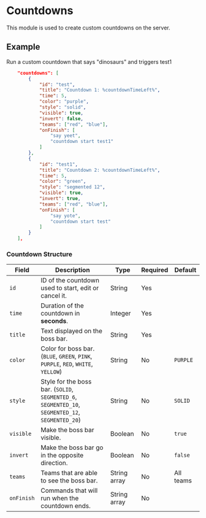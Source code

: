 # Countdowns

This module is used to create custom countdowns on the server.

## Example

Run a custom countdown that says "dinosaurs" and triggers test1

```JSON
	"countdowns": [
		{
			"id": "test",
			"title": "Countdown 1: %countdownTimeLeft%",
			"time": 5,
			"color": "purple",
			"style": "solid",
			"visible": true,
			"invert": false,
			"teams": ["red", "blue"],
			"onFinish": [
				"say yeet",
				"countdown start test1"
			]
		},
		{
			"id": "test1",
			"title": "Countdown 2: %countdownTimeLeft%",
			"time": 5,
			"color": "green",
			"style": "segmented 12",
			"visible": true,
			"invert": true,
			"teams": ["red", "blue"],
			"onFinish": [
				"say yote",
				"countdown start test"
			]
		}
	],
```

### Countdown Structure
Field | Description | Type | Required | Default
--- | --- | --- | --- | ---
`id` | ID of the countdown used to start, edit or cancel it. | String | Yes |
`time` | Duration of the countdown in **seconds**. | Integer | Yes |
`title` | Text displayed on the boss bar. | String | Yes |
`color` | Color for boss bar. (`BLUE`, `GREEN`, `PINK`, `PURPLE`, `RED`, `WHITE`, `YELLOW`) | String | No | `PURPLE`
`style` | Style for the boss bar. (`SOLID`, `SEGMENTED_6`, `SEGMENTED_10`, `SEGMENTED_12`, `SEGMENTED_20`) | String | No | `SOLID`
`visible` | Make the boss bar visible. | Boolean | No | `true`
`invert` | Make the boss bar go in the opposite direction. | Boolean | No | `false`
`teams` | Teams that are able to see the boss bar. | String array | No | All teams
`onFinish` | Commands that will run when the countdown ends. | String array | No |
